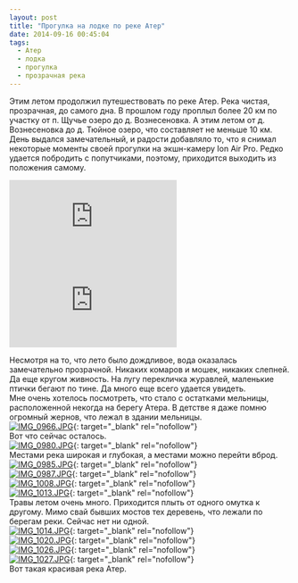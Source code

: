 ```yaml
---
layout: post
title: "Прогулка на лодке по реке Атер"
date: 2014-09-16 00:45:04
tags:
  - Атер
  - лодка
  - прогулка
  - прозрачная река
---
```

Этим летом продолжил путешествовать по реке Атер. Река чистая,
прозрачная, до самого дна. В прошлом году проплыл более 20 км по участку
от п. Щучье озеро до д. Вознесеновка. А этим летом от д. Вознесеновка до
д. Тюйное озеро, что составляет не меньше 10 км.  
День выдался замечательный, и радости добавляло то, что я снимал
некоторые моменты своей прогулки на экшн-камеру Ion Air Pro. Редко
удается побродить с попутчиками, поэтому, приходится выходить из
положения самому.

<div class="video">
  <iframe src="https://www.youtube.com/embed/tpIOzuomk2I" frameborder="0" allowfullscreen></iframe>
</div>

<div class="video">
  <iframe src="https://www.youtube.com/embed/cyLDGtiu6vM" frameborder="0" allowfullscreen></iframe>
</div>

Несмотря на то, что лето было дождливое, вода оказалась замечательно
прозрачной. Никаких комаров и мошек, никаких слепней. Да еще кругом
живность. На лугу перекличка журавлей, маленькие птички бегают по тине.
Да много еще всего удается увидеть.  
Мне очень хотелось посмотреть, что стало с остатками мельницы,
расположенной некогда на берегу Атера. В детстве я даже помню огромный
жернов, что лежал в здании мельницы.  
[![IMG\_0966.JPG](http://img-fotki.yandex.ru/get/6734/13906080.44/0_9a41d_7ab8d6cc_XXL.jpg
"IMG_0966.JPG")][1]{: target="_blank"
rel="nofollow"}  
Вот что сейчас осталось.  
[![IMG\_0980.JPG](http://img-fotki.yandex.ru/get/6825/13906080.44/0_9a41e_558d3036_XXL.jpg
"IMG_0980.JPG")][2]{: target="_blank"
rel="nofollow"}  
Местами река широкая и глубокая, а местами можно перейти вброд.  
[![IMG\_0985.JPG](http://img-fotki.yandex.ru/get/6832/13906080.44/0_9a41f_a6cccd8d_XXL.jpg
"IMG_0985.JPG")][3]{: target="_blank"
rel="nofollow"}  
[![IMG\_0987.JPG](http://img-fotki.yandex.ru/get/6832/13906080.44/0_9a420_a2c9ad43_XXL.jpg
"IMG_0987.JPG")][4]{: target="_blank"
rel="nofollow"}  
[![IMG\_1008.JPG](http://img-fotki.yandex.ru/get/6812/13906080.44/0_9a421_238464fd_XXL.jpg
"IMG_1008.JPG")][5]{: target="_blank"
rel="nofollow"}  
[![IMG\_1013.JPG](http://img-fotki.yandex.ru/get/6844/13906080.44/0_9a422_38a425a4_XXL.jpg
"IMG_1013.JPG")][6]{: target="_blank"
rel="nofollow"}  
Травы летом очень много. Приходится плыть от одного омутка к другому.
Мимо свай бывших мостов тех деревень, что лежали по берегам реки. Сейчас
нет ни одной.  
[![IMG\_1014.JPG](http://img-fotki.yandex.ru/get/6743/13906080.44/0_9a423_6ea9dc45_XXL.jpg
"IMG_1014.JPG")][7]{: target="_blank"
rel="nofollow"}  
[![IMG\_1020.JPG](http://img-fotki.yandex.ru/get/6738/13906080.44/0_9a424_9ff37569_XXL.jpg
"IMG_1020.JPG")][8]{: target="_blank"
rel="nofollow"}  
[![IMG\_1026.JPG](http://img-fotki.yandex.ru/get/6828/13906080.44/0_9a425_7c4a13d9_XXL.jpg
"IMG_1026.JPG")][9]{: target="_blank"
rel="nofollow"}  
[![IMG\_1027.JPG](http://img-fotki.yandex.ru/get/6738/13906080.44/0_9a426_9869de26_XXL.jpg
"IMG_1027.JPG")][10]{: target="_blank"
rel="nofollow"}  
Вот такая красивая река Атер.



[1]: http://fotki.yandex.ru/users/russian-field2005/view/631837?p=0
[2]: http://fotki.yandex.ru/users/russian-field2005/view/631838?p=0
[3]: http://fotki.yandex.ru/users/russian-field2005/view/631839?p=0
[4]: http://fotki.yandex.ru/users/russian-field2005/view/631840?p=0
[5]: http://fotki.yandex.ru/users/russian-field2005/view/631841?p=0
[6]: http://fotki.yandex.ru/users/russian-field2005/view/631842?p=0
[7]: http://fotki.yandex.ru/users/russian-field2005/view/631843?p=0
[8]: http://fotki.yandex.ru/users/russian-field2005/view/631844?p=0
[9]: http://fotki.yandex.ru/users/russian-field2005/view/631845?p=0
[10]: http://fotki.yandex.ru/users/russian-field2005/view/631846?p=0
